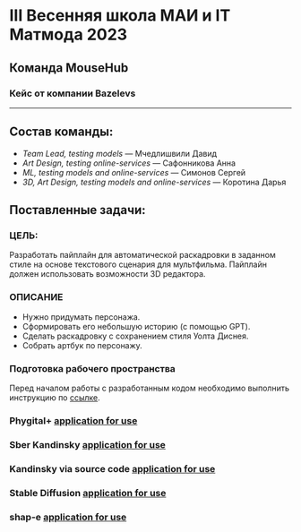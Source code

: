 # III Весенняя школа МАИ и IT Матмода 2023
## Команда MouseHub
### Кейс от компании Bazelevs
---
## Состав команды:

- *Team Lead, testing models* — Мчедлишвили Давид
- *Art Design, testing online-services* — Сафонникова Анна
- *ML, testing models and online-services* — Симонов Сергей
- *3D, Art Design, testing models and online-services* — Коротина Дарья

## Поставленные задачи:

### ЦЕЛЬ:

Разработать пайплайн для автоматической раскадровки в заданном стиле на основе текстового сценария для мультфильма. Пайплайн должен использовать возможности 3D редактора.

### ОПИСАНИЕ

- Нужно придумать персонажа.
- Сформировать его небольшую историю (с помощью GPT).
- Сделать раскадровку с сохранением стиля Уолта Диснея.
- Собрать артбук по персонажу.

### Подготовка рабочего пространства

Перед началом работы с разработанным кодом необходимо выполнить инструкцию по [ссылке](https://github.com/keoni02032/MouseHub/blob/main/application.md).

### Phygital+ [application for use](https://github.com/keoni02032/MouseHub/blob/main/phygital_plus.md)

### Sber Kandinsky [application for use](https://github.com/keoni02032/MouseHub/blob/main/Sber_Kandinsky.md)

### Kandinsky via source code [application for use](https://github.com/keoni02032/MouseHub/tree/main/Kandinsky-2)

### Stable Diffusion [application for use](https://github.com/keoni02032/MouseHub/tree/main/finetuned_diffusion)

### shap-e [application for use](https://github.com/keoni02032/MouseHub/tree/main/shap-e)
